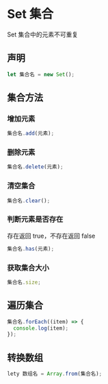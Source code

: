 # Set 集合

Set 集合中的元素不可重复

## 声明

```js
let 集合名 = new Set();
```

## 集合方法

### 增加元素

```js
集合名.add(元素);
```

### 删除元素

```js
集合名.delete(元素);
```

### 清空集合

```js
集合名.clear();
```

### 判断元素是否存在

存在返回 true，不存在返回 false

```js
集合名.has(元素);
```

### 获取集合大小

```js
集合名.size;
```

## 遍历集合

```js
集合名.forEach((item) => {
  console.log(item);
});
```

## 转换数组

```js
lety 数组名 = Array.from(集合名);
```
